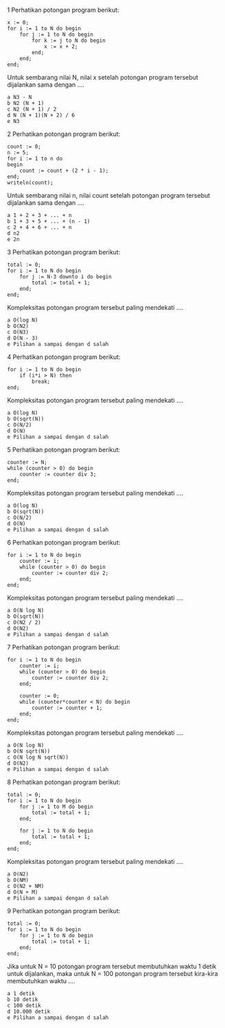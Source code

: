 1 	Perhatikan potongan program berikut:

    x := 0;
    for i := 1 to N do begin
        for j := 1 to N do begin
            for k := j to N do begin
                x := x + 2;
            end;
        end;
    end;

Untuk sembarang nilai N, nilai x setelah potongan program tersebut dijalankan sama dengan ....

    a N3 - N
    b N2 (N + 1)
    c N2 (N + 1) / 2
    d N (N + 1)(N + 2) / 6
    e N3

2 	Perhatikan potongan program berikut:

    count := 0;
    n := 5;
    for i := 1 to n do
    begin
        count := count + (2 * i - 1);
    end;
    writeln(count);

Untuk sembarang nilai n, nilai count setelah potongan program tersebut dijalankan sama dengan ....

    a 1 + 2 + 3 + ... + n
    b 1 + 3 + 5 + ... + (n - 1)
    c 2 + 4 + 6 + ... + n
    d n2
    e 2n

3 	Perhatikan potongan program berikut:

    total := 0;
    for i := 1 to N do begin
        for j := N-3 downto i do begin
            total := total + 1;
        end;
    end;

Kompleksitas potongan program tersebut paling mendekati ....

    a O(log N)
    b O(N2)
    c O(N3)
    d O(N - 3)
    e Pilihan a sampai dengan d salah

4 	Perhatikan potongan program berikut:

    for i := 1 to N do begin
        if (i*i > N) then
            break;
    end;

Kompleksitas potongan program tersebut paling mendekati ....

    a O(log N)
    b O(sqrt(N))
    c O(N/2)
    d O(N)
    e Pilihan a sampai dengan d salah

5 	Perhatikan potongan program berikut:

    counter := N;
    while (counter > 0) do begin
        counter := counter div 3;
    end;

Kompleksitas potongan program tersebut paling mendekati ....

    a O(log N)
    b O(sqrt(N))
    c O(N/2)
    d O(N)
    e Pilihan a sampai dengan d salah

6 	Perhatikan potongan program berikut:

    for i := 1 to N do begin
        counter := i;
        while (counter > 0) do begin
            counter := counter div 2;
        end;
    end;

Kompleksitas potongan program tersebut paling mendekati ....

    a O(N log N)
    b O(sqrt(N))
    c O(N2 / 2)
    d O(N2)
    e Pilihan a sampai dengan d salah

7 	Perhatikan potongan program berikut:

    for i := 1 to N do begin
        counter := i;
        while (counter > 0) do begin
            counter := counter div 2;
        end;

        counter := 0;
        while (counter*counter < N) do begin
            counter := counter + 1;
        end;
    end;

Kompleksitas potongan program tersebut paling mendekati ....

    a O(N log N)
    b O(N sqrt(N))
    c O(N log N sqrt(N))
    d O(N2)
    e Pilihan a sampai dengan d salah

8 	Perhatikan potongan program berikut:

    total := 0;
    for i := 1 to N do begin
        for j := 1 to M do begin
            total := total + 1;
        end;

        for j := 1 to N do begin
            total := total + 1;
        end;
    end;

Kompleksitas potongan program tersebut paling mendekati ....

    a O(N2)
    b O(NM)
    c O(N2 + NM)
    d O(N + M)
    e Pilihan a sampai dengan d salah

9 	Perhatikan potongan program berikut:

    total := 0;
    for i := 1 to N do begin
        for j := 1 to N do begin
            total := total + 1;
        end;
    end;

Jika untuk N = 10 potongan program tersebut membutuhkan waktu 1 detik untuk dijalankan, maka untuk N = 100 potongan program tersebut kira-kira membutuhkan waktu ....

    a 1 detik
    b 10 detik
    c 100 detik
    d 10.000 detik
    e Pilihan a sampai dengan d salah